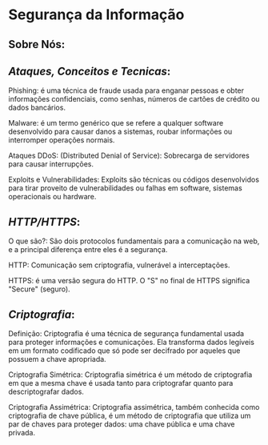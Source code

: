 # Segurança da Informação

## Sobre Nós:

## *Ataques, Conceitos e Tecnicas*:

Phishing: é uma técnica de fraude usada para enganar pessoas e obter informações confidenciais, como senhas, números de cartões de crédito ou dados bancários.

Malware: é um termo genérico que se refere a qualquer software desenvolvido para causar danos a sistemas, roubar informações ou interromper operações normais.

Ataques DDoS: (Distributed Denial of Service): Sobrecarga de servidores para causar interrupções.

Exploits e Vulnerabilidades: Exploits são técnicas ou códigos desenvolvidos para tirar proveito de vulnerabilidades ou falhas em software, sistemas operacionais ou hardware.


## *HTTP/HTTPS*:
O que são?: São dois protocolos fundamentais para a comunicação na web, e a principal diferença entre eles é a segurança.

HTTP: Comunicação sem criptografia, vulnerável a interceptações.

HTTPS: é uma versão segura do HTTP. O "S" no final de HTTPS significa "Secure" (seguro).


## *Criptografia*:
Definição: Criptografia é uma técnica de segurança fundamental usada para proteger informações e comunicações. Ela transforma dados legíveis em um formato codificado que só pode ser decifrado por aqueles que possuem a chave apropriada.

Criptografia Simétrica: Criptografia simétrica é um método de criptografia em que a mesma chave é usada tanto para criptografar quanto para descriptografar dados.


Criptografia Assimétrica: Criptografia assimétrica, também conhecida como criptografia de chave pública, é um método de criptografia que utiliza um par de chaves para proteger dados: uma chave pública e uma chave privada.




